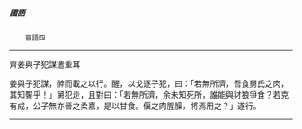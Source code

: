 

##### 國語
　　`晉語四`

* * *

齊姜與子犯謀遣重耳

姜與子犯謀，醉而載之以行。醒，以戈逐子犯，曰：「若無所濟，吾食舅氏之肉，其知饜乎！」舅犯走，且對曰：「若無所濟，余未知死所，誰能與犲狼爭食？若克有成，公子無亦晉之柔嘉，是以甘食。偃之肉腥臊，將焉用之？」遂行。

* * *

